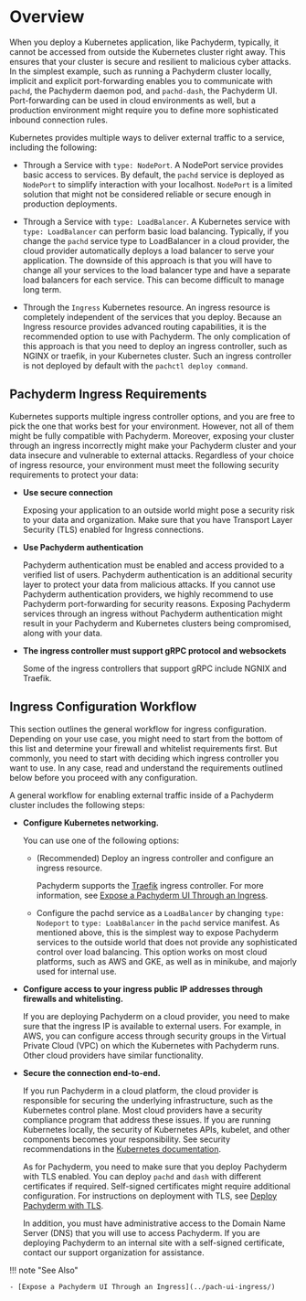 # Overview

When you deploy a Kubernetes application, like Pachyderm, typically, it cannot
be accessed from outside the Kubernetes cluster right away. This ensures that
your cluster is secure and resilient to malicious cyber attacks. In the
simplest example, such as running a Pachyderm cluster locally, implicit and
explicit port-forwarding enables you to communicate with `pachd`, the Pachyderm
daemon pod, and `pachd-dash`, the Pachyderm UI. Port-forwarding can be used in
cloud environments as well, but a production environment might require you to
define more sophisticated inbound connection rules.

Kubernetes provides multiple ways to deliver external traffic to a service,
including the following:

* Through a Service with `type: NodePort`. A NodePort service provides basic
access to services. By default, the `pachd` service is deployed as `NodePort`
to simplify interaction with your localhost. `NodePort` is a limited solution
that might not be considered reliable or secure enough in production
deployments. 

* Through a Service with `type: LoadBalancer`. A Kubernetes service with
`type: LoadBalancer` can perform basic load balancing. Typically, if you
change the `pachd` service type to LoadBalancer in a cloud provider, the
cloud provider automatically deploys a load balancer to serve your
application. The downside of this approach is that you will have to change
all your services to the load balancer type and have a separate load
balancers for each service. This can become difficult to manage long term.

* Through the `Ingress` Kubernetes resource. An ingress resource is
completely independent of the services that you deploy. Because an Ingress
resource provides advanced routing capabilities, it is the recommended option
to use with Pachyderm. The only complication of this approach is that you need
to deploy an ingress controller, such as NGINX or traefik, in your Kubernetes
cluster. Such an ingress controller is not deployed by default with the
`pachctl deploy command`.

## Pachyderm Ingress Requirements

Kubernetes supports multiple ingress controller options, and you are free to
pick the one that works best for your environment. However, not all of them
might be fully compatible with Pachyderm. Moreover, exposing your cluster
through an ingress incorrectly might make your Pachyderm cluster and your
data insecure and vulnerable to external attacks. Regardless of your
choice of ingress resource, your environment must meet the
following security requirements to protect your data:

* **Use secure connection**

  Exposing your application to an outside world might pose a security
  risk to your data and organization. Make sure that you have Transport
  Layer Security (TLS) enabled for Ingress connections.

* **Use Pachyderm authentication**

  Pachyderm authentication must be enabled and access provided to a
  verified list of users. Pachyderm authentication is an additional
  security layer to protect your data from malicious attacks.
  If you cannot use Pachyderm authentication providers, we highly recommend to
  use Pachyderm port-forwarding for security reasons. Exposing Pachyderm
  services through an ingress without Pachyderm authentication might result in
  your Pachyderm and Kubernetes clusters being compromised, along with your data.

* **The ingress controller must support gRPC protocol and websockets**

  Some of the ingress controllers that support gRPC include NGNIX and Traefik.

## Ingress Configuration Workflow

This section outlines the general workflow for ingress configuration.
Depending on your use case, you might need to start from the bottom of
this list and determine your firewall and whitelist requirements first.
But commonly, you need to start with deciding which ingress controller
you want to use. In any case, read and understand the requirements
outlined below before you proceed with any configuration.

A general workflow for enabling external traffic inside of a Pachyderm
cluster includes the following steps:

* **Configure Kubernetes networking.**

  You can use one of the following options:

  * (Recommended) Deploy an ingress controller and configure an ingress
  resource.

    Pachyderm supports the [Traefik](https://docs.traefik.io/)
    ingress controller. For more information, see
    [Expose a Pachyderm UI Through an Ingress](../expose-pach-ui-ingress/).

  * Configure the pachd service as a `LoadBalancer` by changing 
  `type: Nodeport` to `type: LoabBalancer` in the `pachd` service
  manifest. As mentioned above, this is the simplest way to expose
  Pachyderm services to the outside world that does not provide
  any sophisticated control over load balancing. This option works
  on most cloud platforms, such as AWS and GKE, as well as in
  minikube, and majorly used for internal use.

* **Configure access to your ingress public IP addresses through firewalls
and whitelisting.**

  If you are deploying Pachyderm on a cloud provider, you need to make sure
  that the ingress IP is available to external users. For example, in AWS, you can
  configure access through security groups in the Virtual Private Cloud (VPC)
  on which the Kubernetes with Pachyderm runs. Other cloud providers have
  similar functionality.

* **Secure the connection end-to-end.**

  If you run Pachyderm in a cloud platform, the cloud provider is responsible
  for securing the underlying infrastructure, such as the Kubernetes control
  plane. Most cloud providers have a security compliance program that address
  these issues. If you are running Kubernetes locally, the security of
  Kubernetes APIs, kubelet, and other components becomes your responsibility.
  See security recommendations in the [Kubernetes documentation](https://kubernetes.io/docs/tasks/administer-cluster/securing-a-cluster/). 

  As for Pachyderm, you need to make sure that you deploy Pachyderm with
  TLS enabled. You can deploy `pachd` and `dash` with different certificates
  if required. Self-signed certificates might require additional configuration.
  For instructions on deployment with TLS, see [Deploy Pachyderm with TLS](https://docs.pachyderm.com/latest/deploy-manage/deploy/deploy_w_tls/).

  In addition, you must have administrative access to the Domain Name
  Server (DNS) that you will use to access Pachyderm. If you are deploying
  Pachyderm to an internal site with a self-signed certificate, contact our
  support organization for assistance.

!!! note "See Also"

    - [Expose a Pachyderm UI Through an Ingress](../pach-ui-ingress/)
